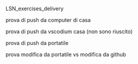 LSN_exercises_delivery

prova di push da computer di casa

prova di push da vscodium casa (non sono riuscito)

prova di push da portatile 

prova modifica da portatile vs modifica da github